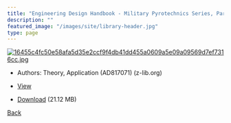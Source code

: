 ```yaml
---
title: "Engineering Design Handbook - Military Pyrotechnics Series, Part One"
description: ""
featured_image: "/images/site/library-header.jpg"
type: page
---
```


<a href="https://drive.google.com/uc?export=view&id=1hHCJl2cbzrHJd-5S7-2QTbjHGF9uaJ8M" target="_blank">![16455c4fc50e58afa5d35e2ccf9f4db41dd455a0609a5e09a09569d7ef7316cc.jpg](https://drive.google.com/uc?export=view&id=1p2sLL_ofacUXAUaKdSug0PAHrZwLa3Z-)</a>
* Authors: Theory, Application (AD817071) (z-lib.org)
* <a href="https://drive.google.com/uc?export=view&id=1hHCJl2cbzrHJd-5S7-2QTbjHGF9uaJ8M" target="_blank">View</a>

* [Download](https://drive.google.com/uc?export=download&id=1hHCJl2cbzrHJd-5S7-2QTbjHGF9uaJ8M) (21.12 MB)

[Back](/library/)
